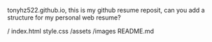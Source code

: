 tonyhz522.github.io, this is my github resume reposit, can you add a structure for my personal web resume?  

/
  index.html
  style.css
  /assets
    /images
  README.md  